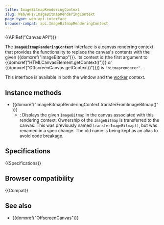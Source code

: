```yaml
---
title: ImageBitmapRenderingContext
slug: Web/API/ImageBitmapRenderingContext
page-type: web-api-interface
browser-compat: api.ImageBitmapRenderingContext
---
```


{{APIRef("Canvas API")}}

The **`ImageBitmapRenderingContext`** interface is a canvas rendering context that provides the functionality to replace the canvas's contents with the given {{domxref("ImageBitmap")}}. Its context id (the first argument to {{domxref("HTMLCanvasElement.getContext()")}} or {{domxref("OffscreenCanvas.getContext()")}}) is `"bitmaprenderer"`.

This interface is available in both the window and the [worker](/en-US/docs/Web/API/Web_Workers_API) context.

## Instance methods

- {{domxref("ImageBitmapRenderingContext.transferFromImageBitmap()")}}
  - : Displays the given `ImageBitmap` in the canvas associated with this rendering context. Ownership of the `ImageBitmap` is transferred to the canvas. This was previously named `transferImageBitmap()`, but was renamed in a spec change. The old name is being kept as an alias to avoid code breakage.

## Specifications

{{Specifications}}

## Browser compatibility

{{Compat}}

## See also

- {{domxref("OffscreenCanvas")}}
